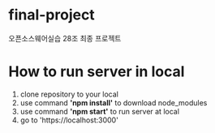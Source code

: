 # final-project
오픈소스웨어실습 28조 최종 프로젝트

# How to run server in local
1. clone repository to your local
2. use command **'npm install'** to download node_modules
3. use command **'npm start'** to run server at local
4. go to 'https://localhost:3000'
